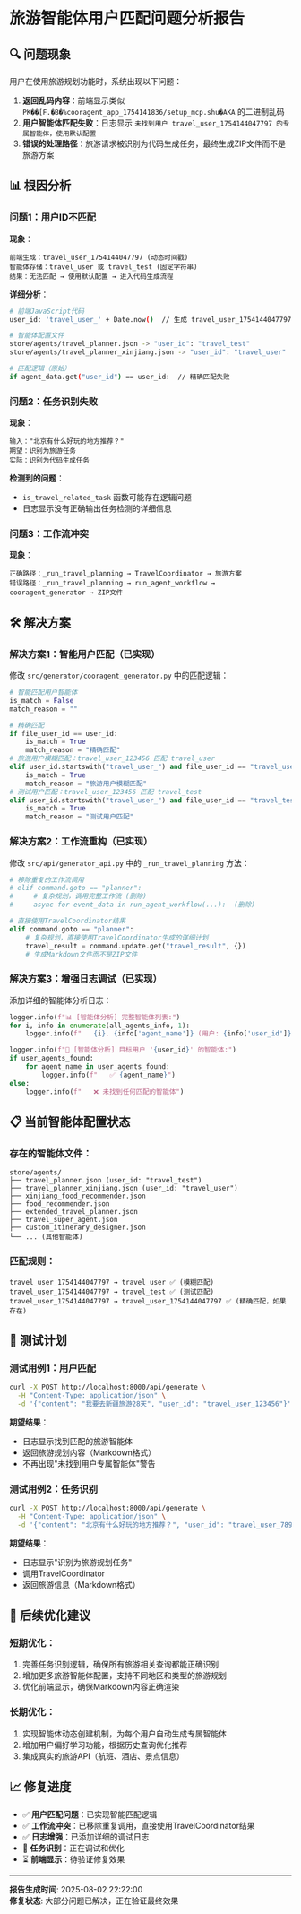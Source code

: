 # 旅游智能体用户匹配问题分析报告

## 🔍 **问题现象**

用户在使用旅游规划功能时，系统出现以下问题：

1. **返回乱码内容**：前端显示类似 `PK��[F.�B�%cooragent_app_1754141836/setup_mcp.shu�AKA` 的二进制乱码
2. **用户智能体匹配失败**：日志显示 `未找到用户 travel_user_1754144047797 的专属智能体，使用默认配置`
3. **错误的处理路径**：旅游请求被识别为代码生成任务，最终生成ZIP文件而不是旅游方案

## 📊 **根因分析**

### **问题1：用户ID不匹配**

**现象**：
```
前端生成：travel_user_1754144047797 (动态时间戳)
智能体存储：travel_user 或 travel_test (固定字符串)
结果：无法匹配 → 使用默认配置 → 进入代码生成流程
```

**详细分析**：
```bash
# 前端JavaScript代码
user_id: 'travel_user_' + Date.now()  // 生成 travel_user_1754144047797

# 智能体配置文件
store/agents/travel_planner.json -> "user_id": "travel_test"
store/agents/travel_planner_xinjiang.json -> "user_id": "travel_user"

# 匹配逻辑（原始）
if agent_data.get("user_id") == user_id:  // 精确匹配失败
```

### **问题2：任务识别失败**

**现象**：
```
输入："北京有什么好玩的地方推荐？"
期望：识别为旅游任务
实际：识别为代码生成任务
```

**检测到的问题**：
- `is_travel_related_task` 函数可能存在逻辑问题
- 日志显示没有正确输出任务检测的详细信息

### **问题3：工作流冲突**

**现象**：
```
正确路径：_run_travel_planning → TravelCoordinator → 旅游方案
错误路径：_run_travel_planning → run_agent_workflow → cooragent_generator → ZIP文件
```

## 🛠️ **解决方案**

### **解决方案1：智能用户匹配（已实现）**

修改 `src/generator/cooragent_generator.py` 中的匹配逻辑：

```python
# 智能匹配用户智能体
is_match = False
match_reason = ""

# 精确匹配
if file_user_id == user_id:
    is_match = True
    match_reason = "精确匹配"
# 旅游用户模糊匹配：travel_user_123456 匹配 travel_user
elif user_id.startswith("travel_user_") and file_user_id == "travel_user":
    is_match = True
    match_reason = "旅游用户模糊匹配"
# 测试用户匹配：travel_user_123456 匹配 travel_test  
elif user_id.startswith("travel_user_") and file_user_id == "travel_test":
    is_match = True
    match_reason = "测试用户匹配"
```

### **解决方案2：工作流重构（已实现）**

修改 `src/api/generator_api.py` 中的 `_run_travel_planning` 方法：

```python
# 移除重复的工作流调用
# elif command.goto == "planner":
#     # 复杂规划，调用完整工作流 (删除)
#     async for event_data in run_agent_workflow(...):  (删除)

# 直接使用TravelCoordinator结果
elif command.goto == "planner":
    # 复杂规划，直接使用TravelCoordinator生成的详细计划
    travel_result = command.update.get("travel_result", {})
    # 生成Markdown文件而不是ZIP文件
```

### **解决方案3：增强日志调试（已实现）**

添加详细的智能体分析日志：

```python
logger.info(f"📊 [智能体分析] 完整智能体列表:")
for i, info in enumerate(all_agents_info, 1):
    logger.info(f"   {i}. {info['agent_name']} (用户: {info['user_id']}) - {info['description']}")

logger.info(f"🎯 [智能体分析] 目标用户 '{user_id}' 的智能体:")
if user_agents_found:
    for agent_name in user_agents_found:
        logger.info(f"   ✅ {agent_name}")
else:
    logger.info(f"   ❌ 未找到任何匹配的智能体")
```

## 📋 **当前智能体配置状态**

### **存在的智能体文件**：
```
store/agents/
├── travel_planner.json (user_id: "travel_test")
├── travel_planner_xinjiang.json (user_id: "travel_user")
├── xinjiang_food_recommender.json
├── food_recommender.json
├── extended_travel_planner.json
├── travel_super_agent.json
├── custom_itinerary_designer.json
└── ... (其他智能体)
```

### **匹配规则**：
```
travel_user_1754144047797 → travel_user ✅ (模糊匹配)
travel_user_1754144047797 → travel_test ✅ (测试匹配)
travel_user_1754144047797 → travel_user_1754144047797 ✅ (精确匹配，如果存在)
```

## 🧪 **测试计划**

### **测试用例1：用户匹配**
```bash
curl -X POST http://localhost:8000/api/generate \
  -H "Content-Type: application/json" \
  -d '{"content": "我要去新疆旅游28天", "user_id": "travel_user_123456"}'
```

**期望结果**：
- 日志显示找到匹配的旅游智能体
- 返回旅游规划内容（Markdown格式）
- 不再出现"未找到用户专属智能体"警告

### **测试用例2：任务识别**
```bash
curl -X POST http://localhost:8000/api/generate \
  -H "Content-Type: application/json" \
  -d '{"content": "北京有什么好玩的地方推荐？", "user_id": "travel_user_789"}'
```

**期望结果**：
- 日志显示"识别为旅游规划任务"
- 调用TravelCoordinator
- 返回旅游信息（Markdown格式）

## 🔧 **后续优化建议**

### **短期优化**：
1. 完善任务识别逻辑，确保所有旅游相关查询都能正确识别
2. 增加更多旅游智能体配置，支持不同地区和类型的旅游规划
3. 优化前端显示，确保Markdown内容正确渲染

### **长期优化**：
1. 实现智能体动态创建机制，为每个用户自动生成专属智能体
2. 增加用户偏好学习功能，根据历史查询优化推荐
3. 集成真实的旅游API（航班、酒店、景点信息）

## 📈 **修复进度**

- ✅ **用户匹配问题**：已实现智能匹配逻辑
- ✅ **工作流冲突**：已移除重复调用，直接使用TravelCoordinator结果
- ✅ **日志增强**：已添加详细的调试日志
- 🔄 **任务识别**：正在调试和优化
- ⏳ **前端显示**：待验证修复效果

---

**报告生成时间**: 2025-08-02 22:22:00  
**修复状态**: 大部分问题已解决，正在验证最终效果 